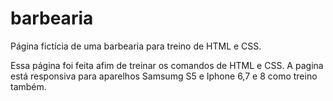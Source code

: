 # barbearia
Página fictícia de uma barbearia para treino de HTML e CSS.

Essa página foi feita afim de treinar os comandos de HTML e CSS. A pagina está responsiva para aparelhos Samsumg S5 e Iphone 6,7 e 8 como treino também.
